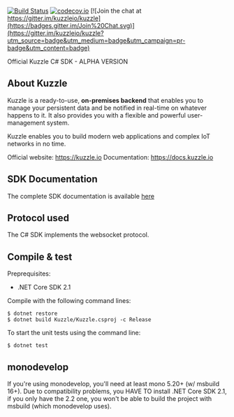 [![Build Status](https://travis-ci.org/kuzzleio/sdk-csharp.svg?branch=master)](https://travis-ci.org/kuzzleio/kuzzle)
[![codecov.io](http://codecov.io/github/kuzzleio/sdk-csharp/coverage.svg?branch=master)](http://codecov.io/github/kuzzleio/sdk-csharp?branch=master)
[![Join the chat at https://gitter.im/kuzzleio/kuzzle](https://badges.gitter.im/Join%20Chat.svg)](https://gitter.im/kuzzleio/kuzzle?utm_source=badge&utm_medium=badge&utm_campaign=pr-badge&utm_content=badge)


Official Kuzzle C# SDK - ALPHA VERSION

## About Kuzzle

Kuzzle is a ready-to-use, **on-premises backend** that enables you to manage your persistent data and be notified in real-time on whatever happens to it. It also provides you with a flexible and powerful user-management system.

Kuzzle enables you to build modern web applications and complex IoT networks in no time.

Official website: https://kuzzle.io
Documentation: https://docs.kuzzle.io

## SDK Documentation

The complete SDK documentation is available [here](http://docs.kuzzle.io/sdk-reference/)

## Protocol used

The C# SDK implements the websocket protocol.

## Compile & test

Preprequisites:
- .NET Core SDK 2.1 

Compile with the following command lines:

```
$ dotnet restore
$ dotnet build Kuzzle/Kuzzle.csproj -c Release
```

To start the unit tests using the command line:

```
$ dotnet test
```

## monodevelop

If you're using monodevelop, you'll need at least mono 5.20+ (w/ msbuild 16+). Due to compatibility problems, you HAVE TO install .NET Core SDK 2.1, if you only have the 2.2 one, you won't be able to build the project with msbuild (which monodevelop uses).

